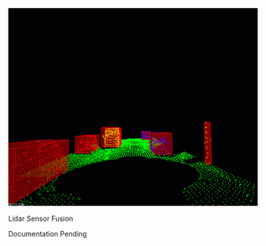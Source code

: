 
<img src="media/ObstacleDetectionFPS.gif" width="700" height="400" />

Lidar Sensor Fusion

Documentation Pending